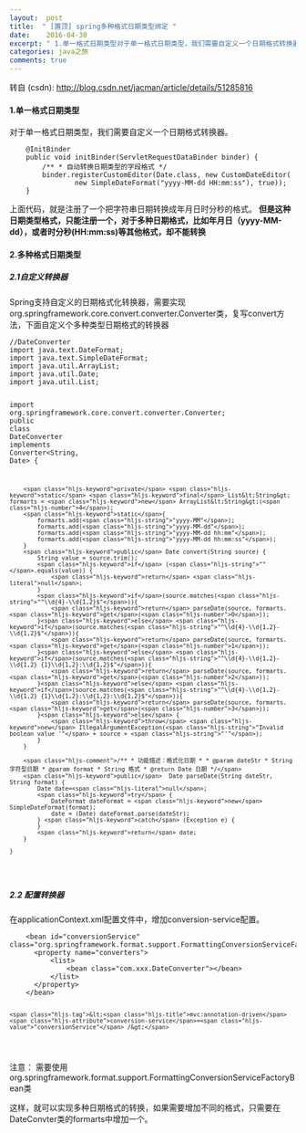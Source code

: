 ```yaml
---
layout:  post
title:  " [置顶] spring多种格式日期类型绑定 "
date:    2016-04-30
excerpt: " 1.单一格式日期类型对于单一格式日期类型，我们需要自定义一个日期格式转换器。@InitBinderpublicvoidinitBinder(ServletRequestDataBinderbinder){/***自动转换日期类型的字段格式*/binder.registerCustomEditor(Date.class,new... "
categories: java之旅 
comments: true
---
```

转自 (csdn): http://blog.csdn.net/jacman/article/details/51285816
<div class="markdown_views">
 <h4 id="1单一格式日期类型">1.单一格式日期类型</h4> 
 <p>对于单一格式日期类型，我们需要自定义一个日期格式转换器。</p> 
 <pre class="prettyprint"><code class=" hljs java">    <span class="hljs-annotation">@InitBinder</span>
    <span class="hljs-keyword">public</span> <span class="hljs-keyword">void</span> <span class="hljs-title">initBinder</span>(ServletRequestDataBinder binder) {
        <span class="hljs-javadoc">/** * 自动转换日期类型的字段格式 */</span>
        binder.registerCustomEditor(Date.class, <span class="hljs-keyword">new</span> CustomDateEditor(
                <span class="hljs-keyword">new</span> SimpleDateFormat(<span class="hljs-string">"yyyy-MM-dd HH:mm:ss"</span>), <span class="hljs-keyword">true</span>));
    }
</code></pre> 
 <p>上面代码，就是注册了一个把字符串日期转换成年月日时分秒的格式。  <strong>但是这种日期类型格式，只能注册一个，对于多种日期格式，比如年月日（yyyy-MM-dd），或者时分秒(HH:mm:ss)等其他格式，却不能转换</strong></p> 
 <h4 id="2多种格式日期类型">2.多种格式日期类型</h4> 
 <h5 id="21自定义转换器">2.1自定义转换器</h5> 
 <p>Spring支持自定义的日期格式化转换器，需要实现org.springframework.core.convert.converter.Converter类，复写convert方法，下面自定义个多种类型日期格式的转换器 </p> 
 <pre class="prettyprint"><code class=" hljs actionscript"><span class="hljs-comment">//DateConverter</span>
<span class="hljs-preprocessor"><span class="hljs-keyword">import</span> java.text.DateFormat;</span>
<span class="hljs-preprocessor"><span class="hljs-keyword">import</span> java.text.SimpleDateFormat;</span>
<span class="hljs-preprocessor"><span class="hljs-keyword">import</span> java.util.ArrayList;</span>
<span class="hljs-preprocessor"><span class="hljs-keyword">import</span> java.util.Date;</span>
<span class="hljs-preprocessor"><span class="hljs-keyword">import</span> java.util.List;</span>

<span class="hljs-preprocessor"><span class="hljs-keyword">import</span> org.springframework.core.convert.converter.Converter;</span>
<span class="hljs-keyword">public</span> <span class="hljs-class"><span class="hljs-keyword">class</span> <span class="hljs-title">DateConverter</span> <span class="hljs-keyword">implements</span> <span class="hljs-title">Converter</span>&lt;<span class="hljs-title">String</span>, <span class="hljs-title">Date</span>&gt; {</span>

        <span class="hljs-keyword">private</span> <span class="hljs-keyword">static</span> <span class="hljs-keyword">final</span> List&lt;String&gt; formarts = <span class="hljs-keyword">new</span> ArrayList&lt;String&gt;(<span class="hljs-number">4</span>);
        <span class="hljs-keyword">static</span>{
            formarts.add(<span class="hljs-string">"yyyy-MM"</span>);
            formarts.add(<span class="hljs-string">"yyyy-MM-dd"</span>);
            formarts.add(<span class="hljs-string">"yyyy-MM-dd hh:mm"</span>);
            formarts.add(<span class="hljs-string">"yyyy-MM-dd hh:mm:ss"</span>);
        }
        <span class="hljs-keyword">public</span> Date convert(String source) {
            String value = source.trim();
            <span class="hljs-keyword">if</span> (<span class="hljs-string">""</span>.equals(value)) {
                <span class="hljs-keyword">return</span> <span class="hljs-literal">null</span>;
            }
            <span class="hljs-keyword">if</span>(source.matches(<span class="hljs-string">"^\\d{4}-\\d{1,2}$"</span>)){ 
                <span class="hljs-keyword">return</span> parseDate(source, formarts.<span class="hljs-keyword">get</span>(<span class="hljs-number">0</span>));
            }<span class="hljs-keyword">else</span> <span class="hljs-keyword">if</span>(source.matches(<span class="hljs-string">"^\\d{4}-\\d{1,2}-\\d{1,2}$"</span>)){
                <span class="hljs-keyword">return</span> parseDate(source, formarts.<span class="hljs-keyword">get</span>(<span class="hljs-number">1</span>));
            }<span class="hljs-keyword">else</span> <span class="hljs-keyword">if</span>(source.matches(<span class="hljs-string">"^\\d{4}-\\d{1,2}-\\d{1,2} {1}\\d{1,2}:\\d{1,2}$"</span>)){
                <span class="hljs-keyword">return</span> parseDate(source, formarts.<span class="hljs-keyword">get</span>(<span class="hljs-number">2</span>));
            }<span class="hljs-keyword">else</span> <span class="hljs-keyword">if</span>(source.matches(<span class="hljs-string">"^\\d{4}-\\d{1,2}-\\d{1,2} {1}\\d{1,2}:\\d{1,2}:\\d{1,2}$"</span>)){
                <span class="hljs-keyword">return</span> parseDate(source, formarts.<span class="hljs-keyword">get</span>(<span class="hljs-number">3</span>));
            }<span class="hljs-keyword">else</span> {
                <span class="hljs-keyword">throw</span> <span class="hljs-keyword">new</span> IllegalArgumentException(<span class="hljs-string">"Invalid boolean value '"</span> + source + <span class="hljs-string">"'"</span>);
            }
        }

        <span class="hljs-comment">/** * 功能描述：格式化日期 * * @param dateStr * String 字符型日期 * @param format * String 格式 * @return Date 日期 */</span>
        <span class="hljs-keyword">public</span>  Date parseDate(String dateStr, String format) {
            Date date=<span class="hljs-literal">null</span>;
            <span class="hljs-keyword">try</span> {
                DateFormat dateFormat = <span class="hljs-keyword">new</span> SimpleDateFormat(format);
                date = (Date) dateFormat.parse(dateStr);
            } <span class="hljs-keyword">catch</span> (Exception e) {
            }
            <span class="hljs-keyword">return</span> date;
        }

    }
</code></pre> 
 <h5 id="22-配置转换器">2.2 配置转换器</h5> 
 <p>在applicationContext.xml配置文件中，增加conversion-service配置。</p> 
 <pre class="prettyprint"><code class=" hljs xml">    <span class="hljs-tag">&lt;<span class="hljs-title">bean</span> <span class="hljs-attribute">id</span>=<span class="hljs-value">"conversionService"</span> <span class="hljs-attribute">class</span>=<span class="hljs-value">"org.springframework.format.support.FormattingConversionServiceFactoryBean"</span>&gt;</span> 
      <span class="hljs-tag">&lt;<span class="hljs-title">property</span> <span class="hljs-attribute">name</span>=<span class="hljs-value">"converters"</span>&gt;</span>
          <span class="hljs-tag">&lt;<span class="hljs-title">list</span>&gt;</span>
              <span class="hljs-tag">&lt;<span class="hljs-title">bean</span> <span class="hljs-attribute">class</span>=<span class="hljs-value">"com.xxx.DateConverter"</span>&gt;</span><span class="hljs-tag">&lt;/<span class="hljs-title">bean</span>&gt;</span>
          <span class="hljs-tag">&lt;/<span class="hljs-title">list</span>&gt;</span>
      <span class="hljs-tag">&lt;/<span class="hljs-title">property</span>&gt;</span>
    <span class="hljs-tag">&lt;/<span class="hljs-title">bean</span>&gt;</span>

    <span class="hljs-tag">&lt;<span class="hljs-title">mvc:annotation-driven</span> <span class="hljs-attribute">conversion-service</span>=<span class="hljs-value">"conversionService"</span> /&gt;</span>
</code></pre> 
 <p>注意：  需要使用org.springframework.format.support.FormattingConversionServiceFactoryBean类</p> 
 <p>这样，就可以实现多种日期格式的转换，如果需要增加不同的格式，只需要在DateConvter类的formarts中增加一个。</p>
</div>